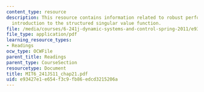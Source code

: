 ```yaml
---
content_type: resource
description: This resource contains information related to robust performance and
  introduction to the structured singular value function.
file: /media/courses/6-241j-dynamic-systems-and-control-spring-2011/e93427e1e654f3c9fb86edcd3215206a_MIT6_241JS11_chap21.pdf
file_type: application/pdf
learning_resource_types:
- Readings
ocw_type: OCWFile
parent_title: Readings
parent_type: CourseSection
resourcetype: Document
title: MIT6_241JS11_chap21.pdf
uid: e93427e1-e654-f3c9-fb86-edcd3215206a
---
```

